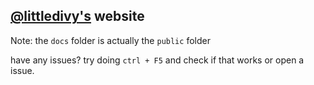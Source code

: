 ## [@littledivy's](https://github.com/littledivy) website

Note: the `docs` folder is actually the `public` folder

have any issues?  try doing `ctrl + F5` and check if that works or open a issue.
